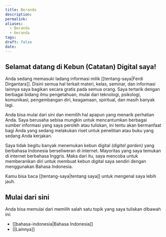```yaml
---
title: Beranda
description: 
permalink: 
aliases:
  - Beranda
  - beranda
tags: 
draft: false
date:
---
```


## Selamat datang di Kebun (Catatan) Digital saya! 
Anda sedang memasuki ladang informasi milik [[tentang-saya|Ferdi Dirgantara]]. Disini semua hal terkait materi, kelas, seminar, dan informasi lainnya saya bagikan secara gratis pada semua orang. Saya tertarik dengan berbagai bidang ilmu pengetahuan, mulai dari teknologi, psikologi, komunikasi, pengembangan diri, keagamaan, spiritual, dan masih banyak lagi.

Anda bisa mulai dari sini dan memilih hal apapun yang menarik perhatian Anda. Saya berusaha sebisa mungkin untuk mencantumkan berbagai sumber informasi yang saya peroleh atau tuliskan, ini tentu akan bermanfaat bagi Anda yang sedang melakukan riset untuk penelitian atau buku yang sedang Anda kerjakan.

Saya tidak begitu banyak menemukan kebun digital *(digital garden)* yang berbahasa Indonesia berseliweran di internet. Mayoritas yang saya temukan di internet berbahasa Inggris. Maka dari itu, saya mencoba untuk memberanikan diri untuk membuat kebun digital saya sendiri dengan menggunakan Bahasa Indonesia.

Kamu bisa baca [[tentang-saya|tentang saya]] untuk mengenal saya lebih jauh. 
## Mulai dari sini
Anda bisa memulai dari memilih salah satu topik yang saya tuliskan dibawah ini:
- [[bahasa-indonesia|Bahasa Indonesia]]
- [[Lainnya]]